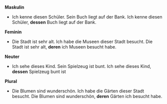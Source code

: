   
**Maskulin**
- Ich kenne diesen Schüler. Sein Buch liegt auf der Bank. 
	Ich kenne diesen Schüler, **dessen** Buch liegt auf der Bank.

**Feminin**
- Die Stadt ist sehr alt. Ich habe die Museen dieser Stadt besucht. 
	Die Stadt ist sehr alt, **deren** ich Museen besucht habe. 

**Neuter**
- Ich sehe dieses Kind. Sein Spielzeug ist bunt.
	Ich sehe dieses Kind, **dessen** Spielzeug bunt ist

**Plural**
- Die Blumen sind wunderschön. Ich habe die Gärten dieser Stadt besucht. 
	Die Blumen sind wunderschön, **deren** Gärten ich besucht habe.

